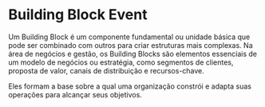 # Building Block Event

Um Building Block é um componente fundamental ou unidade básica que pode ser combinado com outros para criar estruturas mais complexas. Na área de negócios e gestão, os Building Blocks são elementos essenciais de um modelo de negócios ou estratégia, como segmentos de clientes, proposta de valor, canais de distribuição e recursos-chave. 

Eles formam a base sobre a qual uma organização constrói e adapta suas operações para alcançar seus objetivos.

